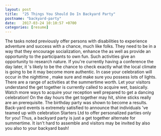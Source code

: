 ```yaml
---
layout: post
title:  "25 Things You Should Do In Backyard Party"
postname: "backyard-party"
date:   2017-03-24 10:10:57 +0700
categories: [resume]
---
```

The tasks noted previously offer persons with disabilities to experience adventure and success with a chance, much like folks. They need to be in a way that they encourage socialization, enhance the as well as provide an opportunity to the participants to own fun. Such activities give an opportunity to research nature. If you're currently having a conference the day later, it 's likely to be the chance to check exactly what the local climate is going to be it may become more authentic. In case your celebration will occur in the nighttime , make sure and make sure you possess lots of lights. There are a range of activities at the summertime worth. Let your visitors understand the get together is currently called to acquire wet, basically. Watch more ways to acquire your reception well prepared to get a dancing celebration! On the day hours the get together may hit, shine sticks really are an prerequisite. The birthday party was shown to become a results. Back-yard events is extremely satisfied to announce that individuals 've teamed up with celebration Starters Ltd to offer personalized parties only for you! Thus, a backyard party is just a get together alternate for summertime. It isn't hard to assemble and visitors may be invited by also you also to your backyard bash!
